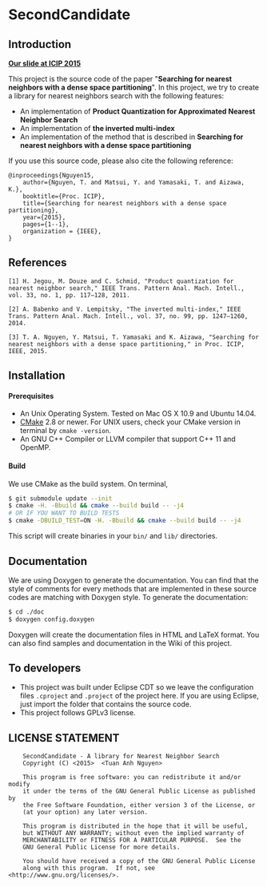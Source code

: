SecondCandidate
================================

## Introduction

**[Our slide at ICIP 2015](http://tech-codes.com/wp-content/uploads/2015/09/icip-slide-v2.pdf)**

This project is the source code of the paper "**Searching for nearest neighbors with a dense space partitioning**".
In this project, we try to create a library for nearest neighbors search with the following features:

* An implementation of **Product Quantization for Approximated Nearest Neighbor Search** 
* An implementation of **the inverted multi-index**
* An implementation of the method that is described in **Searching for nearest neighbors with a dense space partitioning**

If you use this source code, please also cite the following reference:

```
@inproceedings{Nguyen15, 
	author={Nguyen, T. and Matsui, Y. and Yamasaki, T. and Aizawa, K.}, 
	booktitle={Proc. ICIP}, 
	title={Searching for nearest neighbors with a dense space partitioning}, 
	year={2015}, 
	pages={1--1}, 
	organization = {IEEE},
}
```

## References
```
[1] H. Jegou, M. Douze and C. Schmid, "Product quantization for nearest neighbor search," IEEE Trans. Pattern Anal. Mach. Intell., vol. 33, no. 1, pp. 117–128, 2011.

[2] A. Babenko and V. Lempitsky, "The inverted multi-index," IEEE Trans. Pattern Anal. Mach. Intell., vol. 37, no. 99, pp. 1247–1260, 2014.

[3] T. A. Nguyen, Y. Matsui, T. Yamasaki and K. Aizawa, "Searching for nearest neighbors with a dense space partitioning," in Proc. ICIP, IEEE, 2015.
```

## Installation

#### Prerequisites

* An Unix Operating System. Tested on Mac OS X 10.9 and Ubuntu 14.04.
* [CMake](http://www.cmake.org/) 2.8 or newer. For UNIX users, check your CMake version in terminal by `cmake -version`.
* An GNU C++ Compiler or LLVM compiler that support C++ 11 and OpenMP.

#### Build

We use CMake as the build system. On terminal,
```bash
$ git submodule update --init
$ cmake -H. -Bbuild && cmake --build build -- -j4
# OR IF YOU WANT TO BUILD TESTS
$ cmake -DBUILD_TEST=ON -H. -Bbuild && cmake --build build -- -j4
```
This script will create binaries in your `bin/` and `lib/` directories. 

## Documentation

We are using Doxygen to generate the documentation. You can find that the style of comments for every methods that are implemented in these source codes are matching with Doxygen style.
To generate the documentation:

```bash
$ cd ./doc
$ doxygen config.doxygen
```

Doxygen will create the documentation files in HTML and LaTeX format. You can also find samples and documentation in the Wiki of this project.

## To developers

* This project was built under Eclipse CDT so we leave the configuration files `.cproject` and `.project` of the project here. If you are using Eclipse, just import the folder that contains the source code.
* This project follows GPLv3 license.

## LICENSE STATEMENT

```
    SecondCandidate - A library for Nearest Neighbor Search
    Copyright (C) <2015>  <Tuan Anh Nguyen>

    This program is free software: you can redistribute it and/or modify
    it under the terms of the GNU General Public License as published by
    the Free Software Foundation, either version 3 of the License, or
    (at your option) any later version.

    This program is distributed in the hope that it will be useful,
    but WITHOUT ANY WARRANTY; without even the implied warranty of
    MERCHANTABILITY or FITNESS FOR A PARTICULAR PURPOSE.  See the
    GNU General Public License for more details.

    You should have received a copy of the GNU General Public License
    along with this program.  If not, see <http://www.gnu.org/licenses/>.
```

